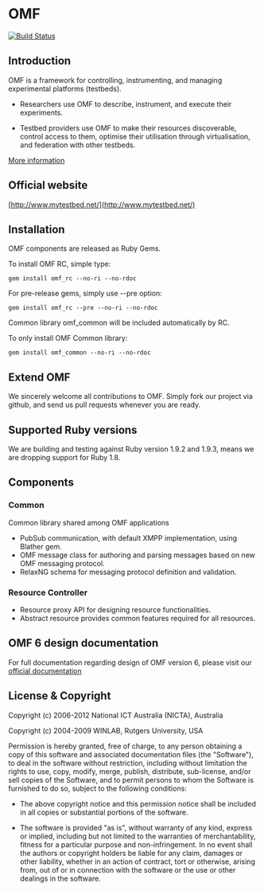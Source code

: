 # OMF

[![Build Status](https://secure.travis-ci.org/mytestbed/omf.png)](http://travis-ci.org/mytestbed/omf)

## Introduction

OMF is a framework for controlling, instrumenting, and managing experimental platforms (testbeds).

* Researchers use OMF to describe, instrument, and execute their experiments.

* Testbed providers use OMF to make their resources discoverable, control access to them, optimise their utilisation through virtualisation, and federation with other testbeds.

[More information](https://omf.mytestbed.net/projects/omf/wiki/Introduction)

## Official website

[http://www.mytestbed.net/](http://www.mytestbed.net/)

## Installation

OMF components are released as Ruby Gems.

To install OMF RC, simple type:

    gem install omf_rc --no-ri --no-rdoc

For pre-release gems, simply use --pre option:

    gem install omf_rc --pre --no-ri --no-rdoc

Common library omf\_common will be included automatically by RC.

To only install OMF Common library:

    gem install omf_common --no-ri --no-rdoc

## Extend OMF

We sincerely welcome all contributions to OMF. Simply fork our project via github, and send us pull requests whenever you are ready.

## Supported Ruby versions

We are building and testing against Ruby version 1.9.2 and 1.9.3, means we are dropping support for Ruby 1.8.

## Components

### Common

Common library shared among OMF applications

* PubSub communication, with default XMPP implementation, using Blather gem.
* OMF message class for authoring and parsing messages based on new OMF messaging protocol.
* RelaxNG schema for messaging protocol definition and validation.

### Resource Controller

* Resource proxy API for designing resource functionalities.
* Abstract resource provides common features required for all resources.

## OMF 6 design documentation

For full documentation regarding design of OMF version 6, please visit our [official documentation](http://omf.mytestbed.net/projects/omf/wiki/Architectural_Foundation)

## License & Copyright

Copyright (c) 2006-2012 National ICT Australia (NICTA), Australia

Copyright (c) 2004-2009 WINLAB, Rutgers University, USA

Permission is hereby granted, free of charge, to any person obtaining a copy of this software and associated documentation files (the "Software"), to deal
in the software without restriction, including without limitation the rights to use, copy, modify, merge, publish, distribute, sub-license, and/or sell
copies of the Software, and to permit persons to whom the Software is furnished to do so, subject to the following conditions:

* The above copyright notice and this permission notice shall be included in all copies or substantial portions of the software.

* The software is provided "as is", without warranty of any kind, express or implied, including but not limited to the warranties of merchantability, fitness for a particular purpose and non-infringement. In no event shall the authors or copyright holders be liable for any claim, damages or other liability, whether in an action of contract, tort or otherwise, arising from, out of or in connection with the software or the use or other dealings in the software.
